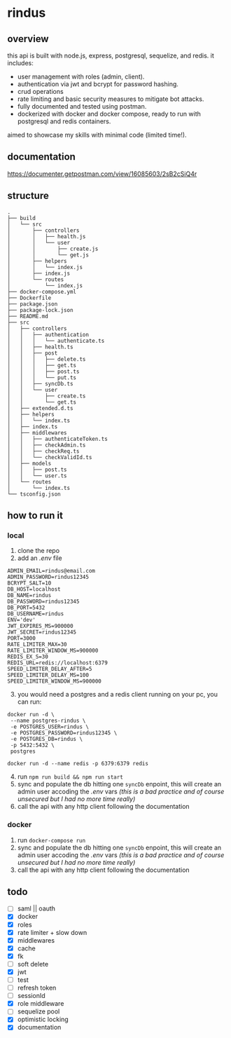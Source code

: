 # rindus

## overview

this api is built with node.js, express, postgresql, sequelize, and redis. it includes:

- user management with roles (admin, client).
- authentication via jwt and bcrypt for password hashing.
- crud operations
- rate limiting and basic security measures to mitigate bot attacks.
- fully documented and tested using postman.
- dockerized with docker and docker compose, ready to run with postgresql and redis containers.

aimed to showcase my skills with minimal code (limited time!).

## documentation

https://documenter.getpostman.com/view/16085603/2sB2cSiQ4r

## structure

```
.
├── build
│   └── src
│       ├── controllers
│       │   ├── health.js
│       │   └── user
│       │       ├── create.js
│       │       └── get.js
│       ├── helpers
│       │   └── index.js
│       ├── index.js
│       └── routes
│           └── index.js
├── docker-compose.yml
├── Dockerfile
├── package.json
├── package-lock.json
├── README.md
├── src
│   ├── controllers
│   │   ├── authentication
│   │   │   └── authenticate.ts
│   │   ├── health.ts
│   │   ├── post
│   │   │   ├── delete.ts
│   │   │   ├── get.ts
│   │   │   ├── post.ts
│   │   │   └── put.ts
│   │   ├── syncDb.ts
│   │   └── user
│   │       ├── create.ts
│   │       └── get.ts
│   ├── extended.d.ts
│   ├── helpers
│   │   └── index.ts
│   ├── index.ts
│   ├── middlewares
│   │   ├── authenticateToken.ts
│   │   ├── checkAdmin.ts
│   │   ├── checkReq.ts
│   │   └── checkValidId.ts
│   ├── models
│   │   ├── post.ts
│   │   └── user.ts
│   └── routes
│       └── index.ts
└── tsconfig.json
```

## how to run it

### local

1. clone the repo
2. add an _.env_ file

```
ADMIN_EMAIL=rindus@email.com
ADMIN_PASSWORD=rindus12345
BCRYPT_SALT=10
DB_HOST=localhost
DB_NAME=rindus
DB_PASSWORD=rindus12345
DB_PORT=5432
DB_USERNAME=rindus
ENV='dev'
JWT_EXPIRES_MS=900000
JWT_SECRET=rindus12345
PORT=3000
RATE_LIMITER_MAX=30
RATE_LIMITER_WINDOW_MS=900000
REDIS_EX_S=30
REDIS_URL=redis://localhost:6379
SPEED_LIMITER_DELAY_AFTER=5
SPEED_LIMITER_DELAY_MS=100
SPEED_LIMITER_WINDOW_MS=900000
```

3. you would need a postgres and a redis client running on your pc, you can run:

```
docker run -d \
 --name postgres-rindus \
 -e POSTGRES_USER=rindus \
 -e POSTGRES_PASSWORD=rindus12345 \
 -e POSTGRES_DB=rindus \
 -p 5432:5432 \
 postgres

docker run -d --name redis -p 6379:6379 redis
```

4. run `npm run build && npm run start`
5. sync and populate the db hitting one `syncDb` enpoint, this will create an admin user accoding the _.env_ vars _(this is a bad practice and of course unsecured but I had no more time really)_
6. call the api with any http client following the documentation

### docker

1. run `docker-compose run`
2. sync and populate the db hitting one `syncDb` enpoint, this will create an admin user accoding the _.env_ vars _(this is a bad practice and of course unsecured but I had no more time really)_
3. call the api with any http client following the documentation

## todo

- [ ] saml || oauth
- [x] docker
- [x] roles
- [x] rate limiter + slow down
- [x] middlewares
- [x] cache
- [x] fk
- [ ] soft delete
- [x] jwt
- [ ] test
- [ ] refresh token
- [ ] sessionId
- [x] role middleware
- [ ] sequelize pool
- [x] optimistic locking
- [x] documentation
